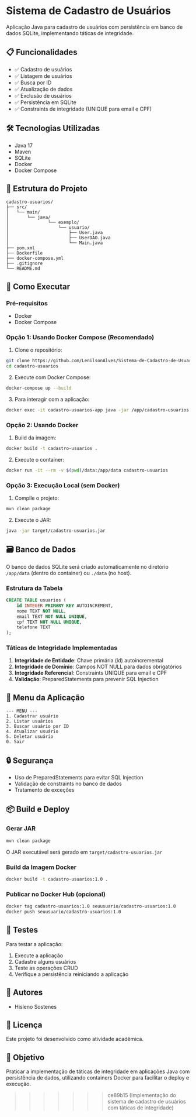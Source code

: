 
# Sistema de Cadastro de Usuários

Aplicação Java para cadastro de usuários com persistência em banco de dados SQLite, implementando táticas de integridade.

## 📋 Funcionalidades

- ✅ Cadastro de usuários
- ✅ Listagem de usuários
- ✅ Busca por ID
- ✅ Atualização de dados
- ✅ Exclusão de usuários
- ✅ Persistência em SQLite
- ✅ Constraints de integridade (UNIQUE para email e CPF)

## 🛠️ Tecnologias Utilizadas

- Java 17
- Maven
- SQLite
- Docker
- Docker Compose

## 📁 Estrutura do Projeto

```
cadastro-usuarios/
├── src/
│   └── main/
│       └── java/
│               └── exemplo/
│                   └── usuario/
│                       ├── User.java
│                       ├── UserDAO.java
│                       └── Main.java
├── pom.xml
├── Dockerfile
├── docker-compose.yml
├── .gitignore
└── README.md
```

## 🚀 Como Executar

### Pré-requisitos

- Docker
- Docker Compose

### Opção 1: Usando Docker Compose (Recomendado)

1. Clone o repositório:
```bash
git clone https://github.com/LenilsonAlves/Sistema-de-Cadastro-de-Usuario.git
cd cadastro-usuarios
```

2. Execute com Docker Compose:
```bash
docker-compose up --build
```

3. Para interagir com a aplicação:
```bash
docker exec -it cadastro-usuarios-app java -jar /app/cadastro-usuarios.jar
```

### Opção 2: Usando Docker

1. Build da imagem:
```bash
docker build -t cadastro-usuarios .
```

2. Execute o container:
```bash
docker run -it --rm -v $(pwd)/data:/app/data cadastro-usuarios
```

### Opção 3: Execução Local (sem Docker)

1. Compile o projeto:
```bash
mvn clean package
```

2. Execute o JAR:
```bash
java -jar target/cadastro-usuarios.jar
```

## 🗃️ Banco de Dados

O banco de dados SQLite será criado automaticamente no diretório `/app/data` (dentro do container) ou `./data` (no host).

### Estrutura da Tabela

```sql
CREATE TABLE usuarios (
    id INTEGER PRIMARY KEY AUTOINCREMENT,
    nome TEXT NOT NULL,
    email TEXT NOT NULL UNIQUE,
    cpf TEXT NOT NULL UNIQUE,
    telefone TEXT
);
```

### Táticas de Integridade Implementadas

1. **Integridade de Entidade**: Chave primária (id) autoincremental
2. **Integridade de Domínio**: Campos NOT NULL para dados obrigatórios
3. **Integridade Referencial**: Constraints UNIQUE para email e CPF
4. **Validação**: PreparedStatements para prevenir SQL Injection

## 📝 Menu da Aplicação

```
--- MENU ---
1. Cadastrar usuário
2. Listar usuários
3. Buscar usuário por ID
4. Atualizar usuário
5. Deletar usuário
0. Sair
```

## 🔒 Segurança

- Uso de PreparedStatements para evitar SQL Injection
- Validação de constraints no banco de dados
- Tratamento de exceções

## 📦 Build e Deploy

### Gerar JAR

```bash
mvn clean package
```

O JAR executável será gerado em `target/cadastro-usuarios.jar`

### Build da Imagem Docker

```bash
docker build -t cadastro-usuarios:1.0 .
```

### Publicar no Docker Hub (opcional)

```bash
docker tag cadastro-usuarios:1.0 seuusuario/cadastro-usuarios:1.0
docker push seuusuario/cadastro-usuarios:1.0
```

## 🧪 Testes

Para testar a aplicação:

1. Execute a aplicação
2. Cadastre alguns usuários
3. Teste as operações CRUD
4. Verifique a persistência reiniciando a aplicação

## 👥 Autores

- Hisleno Sostenes

## 📄 Licença

Este projeto foi desenvolvido como atividade acadêmica.

## 🎯 Objetivo

Praticar a implementação de táticas de integridade em aplicações Java com persistência de dados, utilizando containers Docker para facilitar o deploy e execução.
>>>>>>> ce89b15 (Implementação do sistema de cadastro de usuários com táticas de integridade)
